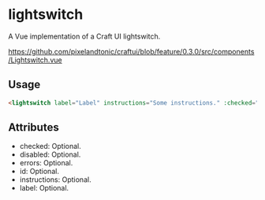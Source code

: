 # lightswitch

A Vue implementation of a Craft UI lightswitch.

https://github.com/pixelandtonic/craftui/blob/feature/0.3.0/src/components/Lightswitch.vue

## Usage

```html
<lightswitch label="Label" instructions="Some instructions." :checked="true" />
```

## Attributes

- checked: Optional.
- disabled: Optional.
- errors: Optional.
- id: Optional.
- instructions: Optional.
- label: Optional.

